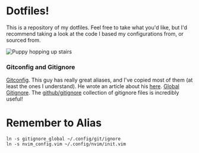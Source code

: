 # Dotfiles!
This is a repository of my dotfiles. Feel free to take what you'd like, but I'd recommend taking a look at the code I based my configurations from, or sourced from.

![Puppy hopping up stairs](http://i.imgur.com/vYuYhRv.gif)

### Gitconfig and Gitignore
[Gitconfig](https://github.com/durdn/cfg/blob/master/.gitconfig). This guy has really great aliases, and I've copied most of them (at least the ones I understand). He wrote an article about his [here](http://durdn.com/blog/2012/11/22/must-have-git-aliases-advanced-examples/).
[Global Gitignore](https://github.com/github/gitignore/tree/master/Global). The [github/gitignore](https://github.com/github/gitignore) collection of gitignore files is incredibly useful!

# Remember to Alias

    ln -s gitignore_global ~/.config/git/ignore
    ln -s nvim_config.vim ~/.config/nvim/init.vim
